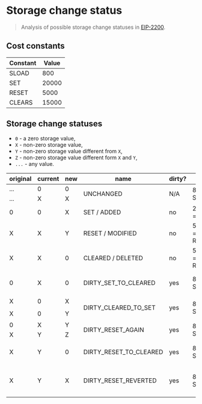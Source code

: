 # Storage change status

> Analysis of possible storage change statuses in [EIP-2200].

## Cost constants

| Constant | Value |
| -------- | ----- |
| SLOAD    | 800   |
| SET      | 20000 |
| RESET    | 5000  |
| CLEARS   | 15000 |


## Storage change statuses

- `0` - a zero storage value,
- `X` - non-zero storage value,
- `Y` - non-zero storage value different from `X`,
- `Z` - non-zero storage value different form `X` and `Y`,
- `...` - any value.


<table>
    <thead>
        <tr>
            <th>original</th>
            <th>current</th>
            <th>new</th>
            <th>name</th>
            <th>dirty?</th>
            <th>cost</th>
            <th>refund</th>
        </tr>
    </thead>
    <tbody>
        <tr>
            <td>...</td>
            <td>0</td>
            <td>0</td>
            <td rowspan="2">UNCHANGED</td>
            <td rowspan="2">N/A</td>
            <td rowspan="2">800 = SLOAD</td>
            <td rowspan="2">0</td>
        </tr>
        <tr>
            <td>...</td>
            <td>X</td>
            <td>X</td>
        </tr>
        <tr>
            <td>0</td>
            <td>0</td>
            <td>X</td>
            <td>SET / ADDED</td>
            <td>no</td>
            <td>20000 = SET</td>
            <td>0</td>
        </tr>
        <tr>
            <td>X</td>
            <td>X</td>
            <td>Y</td>
            <td>RESET / MODIFIED</td>
            <td>no</td>
            <td>5000 = RESET</td>
            <td>0</td>
        </tr>
        <tr>
            <td>X</td>
            <td>X</td>
            <td>0</td>
            <td>CLEARED / DELETED</td>
            <td>no</td>
            <td>5000 = RESET</td>
            <td>15000 = CLEARS</td>
        </tr>
        <tr>
            <td>0</td>
            <td>X</td>
            <td>0</td>
            <td>DIRTY_SET_TO_CLEARED</td>
            <td>yes</td>
            <td>800 = SLOAD</td>
            <td>19200 = SET - SLOAD</td>
        </tr>
        <tr>
            <td>X</td>
            <td>0</td>
            <td>X</td>
            <td rowspan="2">DIRTY_CLEARED_TO_SET</td>
            <td rowspan="2">yes</td>
            <td rowspan="2">800 = SLOAD</td>
            <td rowspan="2">-15000 = -CLEARS</td>
        </tr>
        <tr>
            <td>X</td>
            <td>0</td>
            <td>Y</td>
        </tr>
        <tr>
            <td>0</td>
            <td>X</td>
            <td>Y</td>
            <td rowspan="2">DIRTY_RESET_AGAIN</td>
            <td rowspan="2">yes</td>
            <td rowspan="2">800 = SLOAD</td>
            <td rowspan="2">0</td>
        </tr>
        <tr>
            <td>X</td>
            <td>Y</td>
            <td>Z</td>
        </tr>
        <tr>
            <td>X</td>
            <td>Y</td>
            <td>0</td>
            <td>DIRTY_RESET_TO_CLEARED</td>
            <td>yes</td>
            <td>800 = SLOAD</td>
            <td>15000 = CLEARS</td>
        </tr>
        <tr>
            <td>X</td>
            <td>Y</td>
            <td>X</td>
            <td>DIRTY_RESET_REVERTED</td>
            <td>yes</td>
            <td>800 = SLOAD</td>
            <td>4200 = RESET - SLOAD</td>
        </tr>
    </tbody>
</table>

[EIP-2200]: https://eips.ethereum.org/EIPS/eip-2200
